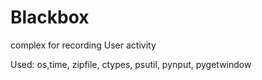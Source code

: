 # Blackbox
complex for recording User activity

Used:
os,time, zipfile, ctypes, psutil, pynput, pygetwindow
